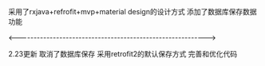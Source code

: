 采用了rxjava+refrofit+mvp+material design的设计方式
添加了数据库保存数据功能

<----------------------------------------------------------->



2.23更新
取消了数据库保存
采用retrofit2的默认保存方式
完善和优化代码
